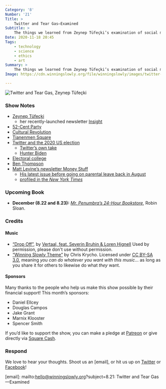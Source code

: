 ```yaml
---
Category: '8'
Number: '21'
Title: >
    Twitter and Tear Gas—Examined
Subtitle: >
    The things we learned from Zeynep Tüfeçki’s examination of social media and sociopolitical change. (We liked this book a <em>lot</em>.)
Date: 2020-11-18 20:45
Tags:
    - technology
    - science
    - ethics
    - art
Summary: >
    The things we learned from Zeynep Tüfeçki’s examination of social media and sociopolitical change. (We liked this book a lot.)
Image: https://cdn.winningslowly.org/file/winningslowly/images/twitter-and-tear-gas.jpg

---
```


![[<cite>Twitter and Tear Gas</cite>][book], Zeynep Tüfeçki](https://cdn.winningslowly.org/file/winningslowly/images/twitter-and-tear-gas.jpg)

[book]: https://www.twitterandteargas.org

### Show Notes

- [Zeynep Tüfeçki](https://en.wikipedia.org/wiki/Zeynep_Tufekci)
    - her recently-launched newsletter [Insight](https://zeynep.substack.com)
- [52-Cent Party](https://en.wikipedia.org/wiki/50_Cent_Party)
- [Cultural Revolution](https://en.wikipedia.org/wiki/Cultural_revolution)
- [Tianenmen Square](https://en.wikipedia.org/wiki/1989_Tiananmen_Square_protests)
- [Twitter and the 2020 US election](https://www.politico.com/news/2020/11/04/trump-claims-hes-up-big-as-race-tightens-433995)
    - [Twitter’s own take](https://blog.twitter.com/en_us/topics/company/2020/2020-election-update.html)
    - [Hunter Biden](https://www.politico.com/news/2020/11/08/obamagate-hunter-biden-laptop-434984)
- [Electoral college](https://en.wikipedia.org/wiki/Electoral_college)
- [Ben Thompson](https://stratechery.com)
- [Matt Levine’s newsletter Money Stuff](http://link.mail.bloombergbusiness.com/join/4wm/moneystuff-signup&hash=54223001ca3ffcf40f2629c25acea67a)
    - [His latest issue before going on parental leave back in August](https://www.bloomberg.com/opinion/articles/2020-08-11/goldman-loves-a-good-crisis)
    - [profiled in the <cite>New York Times</cite>](https://www.nytimes.com/2020/10/08/business/matt-levine-bloomberg.html)

### Upcoming Book

- <b>December (8.22 and 8.23):</b> [<cite>Mr. Penumbra’s 24-Hour Bookstore</cite>](https://www.alibris.com/search/books/isbn/9781782391210), Robin Sloan.

### Credits

#### Music

- [“Drop Off”](https://vertaalofficial.bandcamp.com/track/drop-off-feat-severin-bruhin-loren-hignell), by [Vertaal, feat. Severin Bruhin & Loren Hignell](https://www.facebook.com/vertaalofficial) Used by permission, please don't use without permission.
- [“Winning Slowly Theme”](https://soundcloud.com/chriskrycho/winning-slowly) by Chris Krycho. Licensed under [CC BY-SA 3.0](https://creativecommons.org/licenses/by-sa/3.0/), meaning *you can do whatever you want with this music*… as long as you share it for others to likewise do what *they* want.

#### Sponsors

Many thanks to the people who help us make this show possible by their financial support! This month’s sponsors:

- Daniel Ellcey
- Douglas Campos
- Jake Grant
- Marnix Klooster
- Spencer Smith

If you’d like to support the show, you can make a pledge at <a href='https://www.patreon.com/winningslowly' rel='payment'>Patreon</a> or give directly via [Square Cash](https://cash.me/$winningslowly).

### Respond

We love to hear your thoughts. Shoot us an [email], or hit us up on [Twitter](https://www.twitter.com/winningslowly) or [Facebook](https://www.facebook.com/winningslowlypodcast)!

[email]: mailto:hello@winningslowly.org?subject=8.21: Twitter and Tear Gas—Examined
